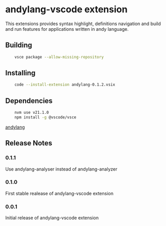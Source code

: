 # andylang-vscode extension

This extensions provides syntax highlight, definitions navigation and build and run features for applications written in andy language.

## Building
```sh
	vsce package --allow-missing-repository
```

## Installing
```sh
	code --install-extension andylang-0.1.2.vsix
```

## Dependencies
```sh
	nvm use v21.1.0
	npm install -g @vscode/vsce
```
[andylang](https://github.com/andrey-moura/andy-lang)

## Release Notes

### 0.1.1

Use andylang-analyser instead of andylang-analyzer

### 0.1.0

First stable realease of andylang-vscode extension

### 0.0.1

Initial release of andylang-vscode extension
